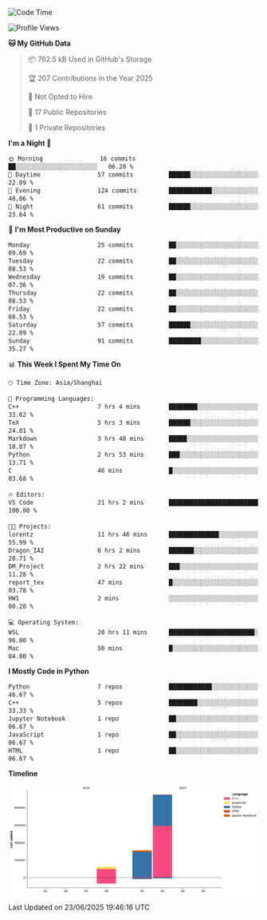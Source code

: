 <!--START_SECTION:waka-->
![Code Time](http://img.shields.io/badge/Code%20Time-320%20hrs%2030%20mins-blue)

![Profile Views](http://img.shields.io/badge/Profile%20Views-0-blue)

**🐱 My GitHub Data** 

> 📦 762.5 kB Used in GitHub's Storage 
 > 
> 🏆 207 Contributions in the Year 2025
 > 
> 🚫 Not Opted to Hire
 > 
> 📜 17 Public Repositories 
 > 
> 🔑 1 Private Repositories 
 > 
**I'm a Night 🦉** 

```text
🌞 Morning                16 commits          ██░░░░░░░░░░░░░░░░░░░░░░░   06.20 % 
🌆 Daytime                57 commits          ██████░░░░░░░░░░░░░░░░░░░   22.09 % 
🌃 Evening                124 commits         ████████████░░░░░░░░░░░░░   48.06 % 
🌙 Night                  61 commits          ██████░░░░░░░░░░░░░░░░░░░   23.64 % 
```
📅 **I'm Most Productive on Sunday** 

```text
Monday                   25 commits          ██░░░░░░░░░░░░░░░░░░░░░░░   09.69 % 
Tuesday                  22 commits          ██░░░░░░░░░░░░░░░░░░░░░░░   08.53 % 
Wednesday                19 commits          ██░░░░░░░░░░░░░░░░░░░░░░░   07.36 % 
Thursday                 22 commits          ██░░░░░░░░░░░░░░░░░░░░░░░   08.53 % 
Friday                   22 commits          ██░░░░░░░░░░░░░░░░░░░░░░░   08.53 % 
Saturday                 57 commits          ██████░░░░░░░░░░░░░░░░░░░   22.09 % 
Sunday                   91 commits          █████████░░░░░░░░░░░░░░░░   35.27 % 
```


📊 **This Week I Spent My Time On** 

```text
🕑︎ Time Zone: Asia/Shanghai

💬 Programming Languages: 
C++                      7 hrs 4 mins        ████████░░░░░░░░░░░░░░░░░   33.62 % 
TeX                      5 hrs 3 mins        ██████░░░░░░░░░░░░░░░░░░░   24.01 % 
Markdown                 3 hrs 48 mins       █████░░░░░░░░░░░░░░░░░░░░   18.07 % 
Python                   2 hrs 53 mins       ███░░░░░░░░░░░░░░░░░░░░░░   13.71 % 
C                        46 mins             █░░░░░░░░░░░░░░░░░░░░░░░░   03.68 % 

🔥 Editors: 
VS Code                  21 hrs 2 mins       █████████████████████████   100.00 % 

🐱‍💻 Projects: 
lorentz                  11 hrs 46 mins      ██████████████░░░░░░░░░░░   55.99 % 
Dragon_IAI               6 hrs 2 mins        ███████░░░░░░░░░░░░░░░░░░   28.71 % 
DM_Project               2 hrs 22 mins       ███░░░░░░░░░░░░░░░░░░░░░░   11.28 % 
report_tex               47 mins             █░░░░░░░░░░░░░░░░░░░░░░░░   03.78 % 
HW1                      2 mins              ░░░░░░░░░░░░░░░░░░░░░░░░░   00.20 % 

💻 Operating System: 
WSL                      20 hrs 11 mins      ████████████████████████░   96.00 % 
Mac                      50 mins             █░░░░░░░░░░░░░░░░░░░░░░░░   04.00 % 
```

**I Mostly Code in Python** 

```text
Python                   7 repos             ████████████░░░░░░░░░░░░░   46.67 % 
C++                      5 repos             ████████░░░░░░░░░░░░░░░░░   33.33 % 
Jupyter Notebook         1 repo              ██░░░░░░░░░░░░░░░░░░░░░░░   06.67 % 
JavaScript               1 repo              ██░░░░░░░░░░░░░░░░░░░░░░░   06.67 % 
HTML                     1 repo              ██░░░░░░░░░░░░░░░░░░░░░░░   06.67 % 
```



**Timeline**

![Lines of Code chart](https://raw.githubusercontent.com/LorenzLorentz/LorenzLorentz/main/assets/bar_graph.png)


 Last Updated on 23/06/2025 19:46:16 UTC
<!--END_SECTION:waka-->